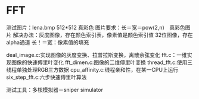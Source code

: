 # FFT
测试图片：lena.bmp 512*512 真彩色
图片要求：长＝宽＝pow(2,n)　真彩色图片
解决办法：灰度图像，存在颜色索引表，像素值是颜色索引值
          32位图像，存在alpha通道
长！＝宽：像素值的填充

deal_image.c:实现图像的灰度变换、拉普拉斯变换，离散余弦变化
fft.c：一维实现图像的快速傅里叶变化
fft_dimen.c:图像的二维傅里叶变换
thread_fft.c:使用三线程单独处理RGB三方数据
cpu_affinity.c:线程亲和性，在某一CPU上运行
six_step_fft.c:六步快速傅里叶算法

测试工具：多核模拟器－sniper simulator
